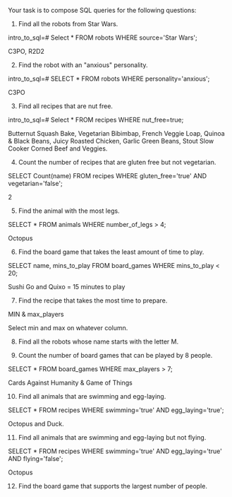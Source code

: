 Your task is to compose SQL queries for the following questions:

1.    Find all the robots from Star Wars.

intro_to_sql=# Select * FROM robots WHERE source='Star Wars';

C3PO, R2D2

2.    Find the robot with an "anxious" personality.

intro_to_sql=# SELECT * FROM robots WHERE personality='anxious';

C3PO

3.    Find all recipes that are nut free.

intro_to_sql=# Select * FROM recipes WHERE nut_free=true;

Butternut Squash Bake, Vegetarian Bibimbap, French Veggie Loap, Quinoa & Black Beans, Juicy Roasted Chicken, Garlic Green Beans, Stout Slow Cooker Corned Beef and Veggies.

4.    Count the number of recipes that are gluten free but not vegetarian.

SELECT Count(name) FROM recipes WHERE gluten_free='true' AND vegetarian='false';

2

5.    Find the animal with the most legs.

SELECT * FROM animals WHERE number_of_legs > 4;

Octopus

6.    Find the board game that takes the least amount of time to play.

SELECT name, mins_to_play FROM board_games WHERE mins_to_play < 20;

Sushi Go and Quixo = 15 minutes to play

7.    Find the recipe that takes the most time to prepare.

MIN & max_players

Select min and max on whatever column.



8.    Find all the robots whose name starts with the letter M.


9.    Count the number of board games that can be played by 8 people.

SELECT * FROM board_games WHERE max_players > 7;

Cards Against Humanity & Game of Things


10.    Find all animals that are swimming and egg-laying.

SELECT * FROM recipes WHERE swimming='true' AND egg_laying='true';

Octopus and Duck.

11.    Find all animals that are swimming and egg-laying but not flying.

SELECT * FROM recipes WHERE swimming='true' AND egg_laying='true' AND flying='false';

Octopus


12.    Find the board game that supports the largest number of people.
